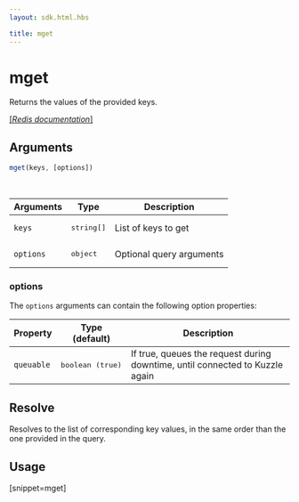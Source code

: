 ```yaml
---
layout: sdk.html.hbs

title: mget
---
```


# mget

Returns the values of the provided keys.

[[_Redis documentation_]](https://redis.io/commands/mget)

## Arguments

```js
mget(keys, [options])
```

<br/>

| Arguments    | Type    | Description |
|--------------|---------|-------------|
| `keys` | <pre>string[]</pre> | List of keys to get |
| ``options`` | <pre>object</pre> | Optional query arguments |

### options

The `options` arguments can contain the following option properties:

| Property   | Type (default)   | Description                       |
| ---------- | ------- | --------------------------------- |
| `queuable` | <pre>boolean (true)</pre> | If true, queues the request during downtime, until connected to Kuzzle again |

## Resolve

Resolves to the list of corresponding key values, in the same order than the one provided in the query.

## Usage

[snippet=mget]
